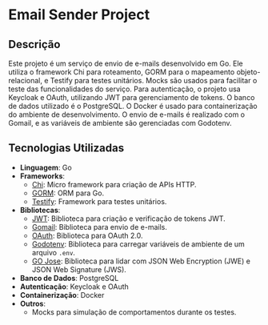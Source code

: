 # Email Sender Project

## Descrição

Este projeto é um serviço de envio de e-mails desenvolvido em Go. Ele utiliza o framework Chi para roteamento, GORM para o mapeamento objeto-relacional, e Testify para testes unitários. Mocks são usados para facilitar o teste das funcionalidades do serviço. Para autenticação, o projeto usa Keycloak e OAuth, utilizando JWT para gerenciamento de tokens. O banco de dados utilizado é o PostgreSQL. O Docker é usado para containerização do ambiente de desenvolvimento. O envio de e-mails é realizado com o Gomail, e as variáveis de ambiente são gerenciadas com Godotenv.

## Tecnologias Utilizadas

- **Linguagem**: Go
- **Frameworks**:
  - [Chi](https://github.com/go-chi/chi): Micro framework para criação de APIs HTTP.
  - [GORM](https://gorm.io/): ORM para Go.
  - [Testify](https://github.com/stretchr/testify): Framework para testes unitários.
- **Bibliotecas**:
  - [JWT](https://github.com/dgrijalva/jwt-go): Biblioteca para criação e verificação de tokens JWT.
  - [Gomail](https://github.com/go-gomail/gomail): Biblioteca para envio de e-mails.
  - [OAuth](https://golang.org/x/oauth2): Biblioteca para OAuth 2.0.
  - [Godotenv](https://github.com/joho/godotenv): Biblioteca para carregar variáveis de ambiente de um arquivo `.env`.
  - [GO Jose](https://github.com/go-jose/go-jose): Biblioteca para lidar com JSON Web Encryption (JWE) e JSON Web Signature (JWS).
- **Banco de Dados**: PostgreSQL
- **Autenticação**: Keycloak e OAuth
- **Containerização**: Docker
- **Outros**:
  - Mocks para simulação de comportamentos durante os testes.